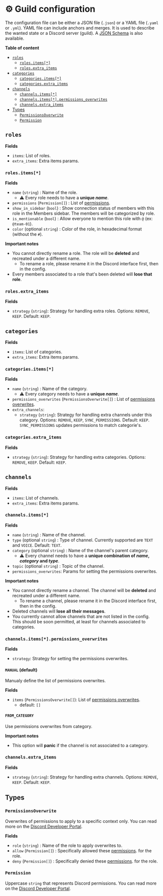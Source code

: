 # ⚙️ Guild configuration

The configuration file can be either a JSON file (`.json`) or a YAML file (`.yaml` or `.yml`). YAML file can include anchors and merges. It is used to describe the wanted state or a Discord server (guild). A [JSON Schema](https://github.com/vigenere23/disma/blob/master/schema.json) is also available.

**Table of content**

- [`roles`](#roles)
  - [`roles.items[*]`](#rolesitems)
  - [`roles.extra_items`](#rolesextra_items)
- [`categories`](#categories)
  - [`categories.items[*]`](#categoriesitems)
  - [`categories.extra_items`](#categoriesextra_items)
- [`channels`](#channels)
  - [`channels.items[*]`](#channelsitems)
  - [`channels.items[*].permissions_overwrites`](#channelsitemspermissions_overwrites)
  - [`channels.extra_items`](#channelsextra_items)
- [Types](#types)
  - [`PermissionsOverwrite`](#permissionsoverwrite)
  - [`Permission`](#permission)

## `roles`

**Fields**

- `items`: List of roles.
- `extra_items`: Extra items params.

### `roles.items[*]`

**Fields**

- `name` (`string`) : Name of the role.
  - ⚠️ Every role needs to have a **unique _name_**.
- `permissions` (`Permission[]`) : List of [permissions](#permission).
- `show_in_sidebar` (`bool`) : Show connection status of members with this role in the Members sidebar. The members will be categorized by role.
- `is_mentionable` (`bool`) : Allow everyone to mention this role with `@` (ex: `@team-01`).
- `color` (optional `string`) : Color of the role, in hexadecimal format (without the `#`).

**Important notes**

- You cannot directly rename a role. The role will be **deleted** and recreated under a different name.
  - To rename a role, please rename it in the Discord interface first, then in the config.
- Every members associated to a role that's been deleted will **lose that role**.

### `roles.extra_items`

**Fields**

- `strategy` (`string`): Strategy for handling extra roles. Options: `REMOVE`, `KEEP`. Default: `KEEP`.

## `categories`

**Fields**

- `items`: List of categories.
- `extra_items`: Extra items params.

### `categories.items[*]`

**Fields**

- `name` (`string`) : Name of the category.
  - ⚠️ Every category needs to have a **unique _name_**.
- `permissions_overwrites` (`PermissionsOverwrite[]`) : List of [permissions overwrites](#permissionsoverwrite).
- `extra_channels`:
  - `strategy` (`string`): Strategy for handling extra channels under this category. Options: `REMOVE`, `KEEP`, `SYNC_PERMISSIONS`. Default: `KEEP`. `SYNC_PERMISSIONS` updates permissions to match categorie's.

### `categories.extra_items`

**Fields**

- `strategy` (`string`): Strategy for handling extra categories. Options: `REMOVE`, `KEEP`. Default: `KEEP`.

## `channels`

**Fields**

- `items`: List of channels.
- `extra_items`: Extra items params.

### `channels.items[*]`

**Fields**

- `name` (`string`) : Name of the channel.
- `type` (optional `string`) : Type of channel. Currently supported are `TEXT` and `VOICE`. Default: `TEXT`.
- `category` (optional `string`) : Name of the channel's parent category.
  - ⚠️ Every channel needs to have a **unique combination of _name_, _category_ and _type_**.
- `topic` (optional `string`) : Topic of the channel.
- `permissions_overwrites`: Params for setting the permissions overwrites.

**Important notes**

- You cannot directly rename a channel. The channel will be **deleted** and recreated under a different name.
  - To rename a channel, please rename it in the Discord interface first, then in the config.
- Deleted channels will **lose all their messages**.
- You currently cannot allow channels that are not listed in the config. This should be soon permitted, at least for channels associated to categories.

### `channels.items[*].permissions_overwrites`

**Fields**

- `strategy`: Strategy for setting the permissions overwrites.

#### `MANUAL` (default)

Manualy define the list of permissions overwrites.

**Fields**

- `items` (`PermissionsOverwrite[]`): List of [permissions overwrites](#permissionsoverwrite).
  - default: `[]`

#### `FROM_CATEGORY`

Use permissions overwrites from category.

**Important notes**

- This option will **panic** if the channel is not associated to a category.

### `channels.extra_items`

**Fields**

- `strategy` (`string`): Strategy for handling extra channels. Options: `REMOVE`, `KEEP`. Default: `KEEP`.

## Types

### `PermissionsOverwrite`

Overwrites of permissions to apply to a specific context only. You can read more on the [Discord Developer Portal](https://discord.com/developers/docs/topics/permissions#permission-overwrites).

**Fields**

- `role` (`string`) : Name of the role to apply overwrites to.
- `allow` (`Permission[]`) : Specifically allowed these [permissions](#permission). for the role.
- `deny` (`Permission[]`) : Specifically denied these [permissions](#permission). for the role.

### `Permission`

Uppercase `string` that represents Discord permissions. You can read more on the [Discord Developer Portal](https://discord.com/developers/docs/topics/permissions#permissions-bitwise-permission-flags).
